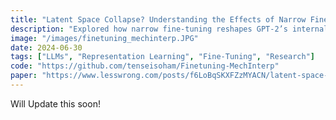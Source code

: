 ```yaml
---
title: "Latent Space Collapse? Understanding the Effects of Narrow Fine-Tuning on LLMs"
description: "Explored how narrow fine-tuning reshapes GPT-2’s internal representations in a sentiment classification task. Using TransformerLens, we analyzed shifts in activation and embedding spaces, sentiment direction norms, and causal mediation experiments. Key finding: fine-tuning induces 'output squishing,' reducing diversity and potentially harming generalization."
image: "/images/finetuning_mechinterp.JPG"
date: 2024-06-30
tags: ["LLMs", "Representation Learning", "Fine-Tuning", "Research"]
code: "https://github.com/tenseisoham/Finetuning-MechInterp"
paper: "https://www.lesswrong.com/posts/f6LoBqSKXFZzMYACN/latent-space-collapse"
---
```


Will Update this soon!
